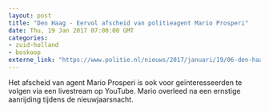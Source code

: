 ```yaml
---
layout: post
title: "Den Haag - Eervol afscheid van politieagent Mario Prosperi"
date: Thu, 19 Jan 2017 07:00:00 GMT
categories: 
- zuid-holland 
- boskoop 
externe_link: "https://www.politie.nl/nieuws/2017/januari/19/06-den-haag-eervol-afscheid-van-politieagent-mario-prosperi.html"
---
```


Het afscheid van agent Mario Prosperi is ook voor geïnteresseerden te volgen via een livestream op YouTube. Mario overleed na een ernstige aanrijding tijdens de nieuwjaarsnacht.
